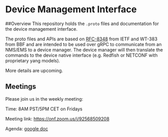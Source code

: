 # Device Management Interface
##Overview
This repository holds the `.proto` files and documentation for the device management interface.

The proto files and APIs are based on [RFC-8348](https://tools.ietf.org/html/rfc8348) from IETF and WT-383 from BBF
and are intended to be used over gRPC to communicate from an NMS/EMS to a device manager.
The device manager will then translate the commands to the device native interface (e.g. Redfish or NETCONF with
proprietary yang models).

More details are upcoming.

## Meetings

Please join us in the weekly meeting:

Time: 8AM PST/5PM CET on Fridays

Meeting link: https://onf.zoom.us/j/92568509208

Agenda: [google doc](https://docs.google.com/document/d/16CIUUWGfYv9UGT4LxXuHHDvu1q9J4PYowlpijqL27F4/edit?usp=sharing)
